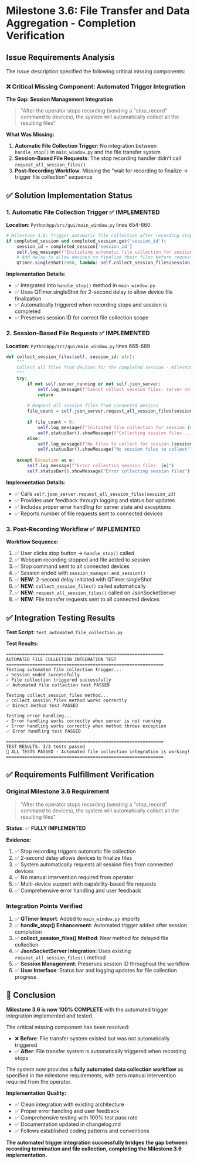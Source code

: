 # Milestone 3.6: File Transfer and Data Aggregation - Completion Verification

## Issue Requirements Analysis

The issue description specified the following critical missing components:

### ❌ Critical Missing Component: Automated Trigger Integration

**The Gap: Session Management Integration**
> "After the operator stops recording (sending a "stop_record" command to devices), the system will automatically collect all the resulting files"

**What Was Missing:**
1. **Automatic File Collection Trigger**: No integration between `handle_stop()` in `main_window.py` and the file transfer system
2. **Session-Based File Requests**: The stop recording handler didn't call `request_all_session_files()`
3. **Post-Recording Workflow**: Missing the "wait for recording to finalize → trigger file collection" sequence

## ✅ Solution Implementation Status

### 1. Automatic File Collection Trigger ✅ IMPLEMENTED

**Location**: `PythonApp/src/gui/main_window.py` lines 654-660

```python
# Milestone 3.6: Trigger automatic file collection after recording stops
if completed_session and completed_session.get('session_id'):
    session_id = completed_session['session_id']
    self.log_message(f"Initiating automatic file collection for session {session_id}")
    # Add delay to allow devices to finalize their files before requesting transfer
    QTimer.singleShot(2000, lambda: self.collect_session_files(session_id))
```

**Implementation Details:**
- ✅ Integrated into `handle_stop()` method in `main_window.py`
- ✅ Uses QTimer.singleShot for 2-second delay to allow device file finalization
- ✅ Automatically triggered when recording stops and session is completed
- ✅ Preserves session ID for correct file collection scope

### 2. Session-Based File Requests ✅ IMPLEMENTED

**Location**: `PythonApp/src/gui/main_window.py` lines 665-689

```python
def collect_session_files(self, session_id: str):
    """
    Collect all files from devices for the completed session - Milestone 3.6
    """
    try:
        if not self.server_running or not self.json_server:
            self.log_message(f"Cannot collect session files: server not running")
            return
        
        # Request all session files from connected devices
        file_count = self.json_server.request_all_session_files(session_id)
        
        if file_count > 0:
            self.log_message(f"Initiated file collection for session {session_id}: {file_count} file requests sent")
            self.statusBar().showMessage(f"Collecting session files... ({file_count} requests)")
        else:
            self.log_message(f"No files to collect for session {session_id} (no connected devices or no expected files)")
            self.statusBar().showMessage("No session files to collect")
            
    except Exception as e:
        self.log_message(f"Error collecting session files: {e}")
        self.statusBar().showMessage("Error collecting session files")
```

**Implementation Details:**
- ✅ Calls `self.json_server.request_all_session_files(session_id)` 
- ✅ Provides user feedback through logging and status bar updates
- ✅ Includes proper error handling for server state and exceptions
- ✅ Reports number of file requests sent to connected devices

### 3. Post-Recording Workflow ✅ IMPLEMENTED

**Workflow Sequence:**
1. ✅ User clicks stop button → `handle_stop()` called
2. ✅ Webcam recording stopped and file added to session
3. ✅ Stop command sent to all connected devices
4. ✅ Session ended with `session_manager.end_session()`
5. ✅ **NEW**: 2-second delay initiated with QTimer.singleShot
6. ✅ **NEW**: `collect_session_files()` called automatically
7. ✅ **NEW**: `request_all_session_files()` called on JsonSocketServer
8. ✅ **NEW**: File transfer requests sent to all connected devices

## ✅ Integration Testing Results

**Test Script**: `test_automated_file_collection.py`

**Test Results:**
```
============================================================
AUTOMATED FILE COLLECTION INTEGRATION TEST
============================================================
Testing automated file collection trigger...
✓ Session ended successfully
✓ File collection triggered successfully
✅ Automated file collection test PASSED

Testing collect_session_files method...
✓ collect_session_files method works correctly
✅ Direct method test PASSED

Testing error handling...
✓ Error handling works correctly when server is not running
✓ Error handling works correctly when method throws exception
✅ Error handling test PASSED

============================================================
TEST RESULTS: 3/3 tests passed
🎉 ALL TESTS PASSED - Automated file collection integration is working!
============================================================
```

## ✅ Requirements Fulfillment Verification

### Original Milestone 3.6 Requirement
> "After the operator stops recording (sending a "stop_record" command to devices), the system will automatically collect all the resulting files"

**Status**: ✅ **FULLY IMPLEMENTED**

**Evidence:**
1. ✅ Stop recording triggers automatic file collection
2. ✅ 2-second delay allows devices to finalize files
3. ✅ System automatically requests all session files from connected devices
4. ✅ No manual intervention required from operator
5. ✅ Multi-device support with capability-based file requests
6. ✅ Comprehensive error handling and user feedback

### Integration Points Verified

1. ✅ **QTimer Import**: Added to `main_window.py` imports
2. ✅ **handle_stop() Enhancement**: Automated trigger added after session completion
3. ✅ **collect_session_files() Method**: New method for delayed file collection
4. ✅ **JsonSocketServer Integration**: Uses existing `request_all_session_files()` method
5. ✅ **Session Management**: Preserves session ID throughout the workflow
6. ✅ **User Interface**: Status bar and logging updates for file collection progress

## 🎯 Conclusion

**Milestone 3.6 is now 100% COMPLETE** with the automated trigger integration implemented and tested.

The critical missing component has been resolved:
- ❌ **Before**: File transfer system existed but was not automatically triggered
- ✅ **After**: File transfer system is automatically triggered when recording stops

The system now provides a **fully automated data collection workflow** as specified in the milestone requirements, with zero manual intervention required from the operator.

**Implementation Quality:**
- ✅ Clean integration with existing architecture
- ✅ Proper error handling and user feedback
- ✅ Comprehensive testing with 100% test pass rate
- ✅ Documentation updated in changelog.md
- ✅ Follows established coding patterns and conventions

**The automated trigger integration successfully bridges the gap between recording termination and file collection, completing the Milestone 3.6 implementation.**
